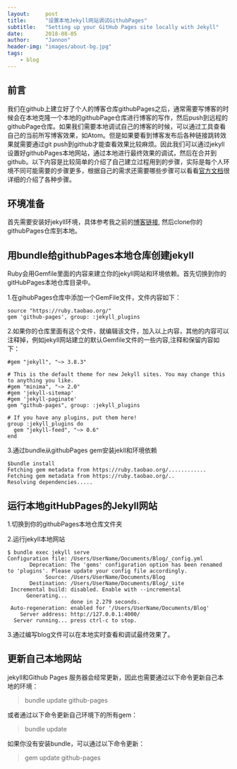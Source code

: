 ```yaml
---
layout:     post
title:      "设置本地Jekyll网站调试GithubPages"
subtitle:   "Setting up your GitHub Pages site locally with Jekyll"
date:       2018-08-05
author:     "Jannon"
header-img: "images/about-bg.jpg"
tags:
    - blog
---
```


## 前言
我们在github上建立好了个人的博客仓库githubPages之后，通常需要写博客的时候会在本地克隆一个本地的githubPage仓库进行博客的写作，然后push到远程的githubPage仓库。如果我们需要本地调试自己的博客的时候，可以通过工具查看自己的当前所写博客效果，如Atom。但是如果要看到博客发布后各种链接跳转效
果就需要通过git push到github才能查看效果比较麻烦。因此我们可以通过jekyll设置好githubPages本地网站，通过本地进行最终效果的调试，然后在合并到github。以下内容是比较简单的介绍了自己建立过程用到的步骤，实际是每个人环境不同可能需要的步骤更多，根据自己的需求还需要哪些步骤可以看看[官方文档](https://help.github.com/articles/setting-up-your-github-pages-site-locally-with-jekyll/)很详细的介绍了各种步骤。

## 环境准备
首先需要安装好jekyll环境，具体参考我之前的[博客链接](https://hznhappy.github.io/2017/02/15/build-jekyll-blog/),
然后clone你的githubPages仓库到本地。

## 用bundle给githubPages本地仓库创建jekyll
Ruby会用Gemfile里面的内容来建立你的jekyll网站和环境依赖。首先切换到你的gitHubPages本地仓库目录中。

1.在gihubPages仓库中添加一个GemFile文件，文件内容如下：
```
source "https://ruby.taobao.org/"
gem 'github-pages', group: :jekyll_plugins
```

2.如果你的仓库里面有这个文件，就编辑该文件，加入以上内容，其他的内容可以注释掉，例如jekyll网站建立的默认Gemfile文件的一些内容,注释和保留内容如下：
```
#gem "jekyll", "~> 3.8.3"

# This is the default theme for new Jekyll sites. You may change this to anything you like.
#gem "minima", "~> 2.0"
#gem 'jekyll-sitemap'
#gem 'jekyll-paginate'
gem "github-pages", group: :jekyll_plugins

# If you have any plugins, put them here!
group :jekyll_plugins do
  gem "jekyll-feed", "~> 0.6"
end
```

3.通过bundle从githubPages gem安装jekll和环境依赖
```
$bundle install
Fetching gem metadata from https://ruby.taobao.org/............
Fetching gem metadata from https://ruby.taobao.org/..
Resolving dependencies.....
```

## 运行本地gitHubPages的Jekyll网站
1.切换到你的githubPages本地仓库文件夹

2.运行jekyll本地网站
```
$ bundle exec jekyll serve
Configuration file: /Users/UserName/Documents/Blog/_config.yml
       Deprecation: The 'gems' configuration option has been renamed to 'plugins'. Please update your config file accordingly.
            Source: /Users/UserName/Documents/Blog
       Destination: /Users/UserName/Documents/Blog/_site
 Incremental build: disabled. Enable with --incremental
      Generating...
                    done in 2.279 seconds.
 Auto-regeneration: enabled for '/Users/UserName/Documents/Blog'
    Server address: http://127.0.0.1:4000/
  Server running... press ctrl-c to stop.
  ```

3.通过编写blog文件可以在本地实时查看和调试最终效果了。

## 更新自己本地网站
jekyll和Github Pages 服务器会经常更新，因此也需要通过以下命令更新自己本地的环境：
> bundle update github-pages

或者通过以下命令更新自己环境下的所有gem：
> bundle update

如果你没有安装bundle，可以通过以下命令更新：
> gem update github-pages
